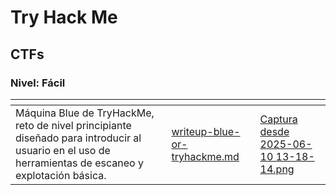 # Try Hack Me

## CTFs

### Nivel: Fácil&#x20;

<table data-view="cards"><thead><tr><th></th><th data-type="content-ref"></th><th data-hidden data-card-cover data-type="files"></th></tr></thead><tbody><tr><td>Máquina Blue de TryHackMe, reto de nivel principiante diseñado para introducir al usuario en el uso de herramientas de escaneo y explotación básica.</td><td><a href="writeup-blue-or-tryhackme.md">writeup-blue-or-tryhackme.md</a></td><td><a href="../.gitbook/assets/Captura desde 2025-06-10 13-18-14.png">Captura desde 2025-06-10 13-18-14.png</a></td></tr></tbody></table>
